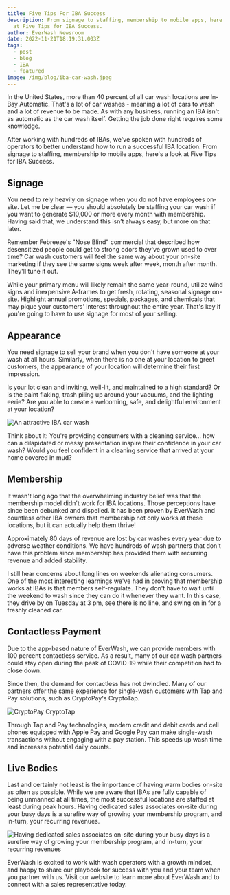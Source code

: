 ```yaml
---
title: Five Tips For IBA Success
description: From signage to staffing, membership to mobile apps, here's a look
  at Five Tips for IBA Success.
author: EverWash Newsroom
date: 2022-11-21T18:19:31.003Z
tags:
  - post
  - blog
  - IBA
  - featured
image: /img/blog/iba-car-wash.jpeg
---
```

In the United States, more than 40 percent of all car wash locations are In-Bay Automatic. That's a lot of car washes - meaning a lot of cars to wash and a lot of revenue to be made. As with any business, running an IBA isn't as automatic as the car wash itself. Getting the job done right requires some knowledge.

After working with hundreds of IBAs, we've spoken with hundreds of operators to better understand how to run a successful IBA location. From signage to staffing, membership to mobile apps, here's a look at Five Tips for IBA Success.

## Signage

You need to rely heavily on signage when you do not have employees on-site. Let me be clear — you should absolutely be staffing your car wash if you want to generate $10,000 or more every month with membership. Having said that, we understand this isn’t always easy, but more on that later. 

Remember Febreeze's "Nose Blind" commercial that described how desensitized people could get to strong odors they've grown used to over time? Car wash customers will feel the same way about your on-site marketing if they see the same signs week after week, month after month. They'll tune it out.

While your primary menu will likely remain the same year-round, utilize wind signs and inexpensive A-frames to get fresh, rotating, seasonal signage on-site. Highlight annual promotions, specials, packages, and chemicals that may pique your customers' interest throughout the entire year. That's key if you're going to have to use signage for most of your selling.

## Appearance

You need signage to sell your brand when you don't have someone at your wash at all hours. Similarly, when there is no one at your location to greet customers, the appearance of your location will determine their first impression. 

Is your lot clean and inviting, well-lit, and maintained to a high standard? Or is the paint flaking, trash piling up around your vacuums, and the lighting eerie? Are you able to create a welcoming, safe, and delightful environment at your location?  

![](/img/blog/image-2-.jpg "An attractive IBA car wash")

Think about it: You're providing consumers with a cleaning service... how can a dilapidated or messy presentation inspire their confidence in your car wash? Would you feel confident in a cleaning service that arrived at your home covered in mud?

## Membership

It wasn't long ago that the overwhelming industry belief was that the membership model didn't work for IBA locations. Those perceptions have since been debunked and dispelled. It has been proven by EverWash and countless other IBA owners that membership not only works at these locations, but it can actually help them thrive!

Approximately 80 days of revenue are lost by car washes every year due to adverse weather conditions. We have hundreds of wash partners that don't have this problem since membership has provided them with recurring revenue and added stability. 

I still hear concerns about long lines on weekends alienating consumers. One of the most interesting learnings we've had in proving that membership works at IBAs is that members self-regulate. They don't have to wait until the weekend to wash since they can do it whenever they want. In this case, they drive by on Tuesday at 3 pm, see there is no line, and swing on in for a freshly cleaned car.

## Contactless Payment

Due to the app-based nature of EverWash, we can provide members with 100 percent contactless service. As a result, many of our car wash partners could stay open during the peak of COVID-19 while their competition had to close down. 

Since then, the demand for contactless has not dwindled. Many of our partners offer the same experience for single-wash customers with Tap and Pay solutions, such as CryptoPay's CryptoTap. 

![](/img/blog/cryptotap.webp "CryptoPay CryptoTap")

Through Tap and Pay technologies, modern credit and debit cards and cell phones equipped with Apple Pay and Google Pay can make single-wash transactions without engaging with a pay station. This speeds up wash time and increases potential daily counts.

## Live Bodies

Last and certainly not least is the importance of having warm bodies on-site as often as possible. While we are aware that IBAs are fully capable of being unmanned at all times, the most successful locations are staffed at least during peak hours. Having dedicated sales associates on-site during your busy days is a surefire way of growing your membership program, and in-turn, your recurring revenues.

![](/img/blog/img_6983.jpg "Having dedicated sales associates on-site during your busy days is a surefire way of growing your membership program, and in-turn, your recurring revenues")

EverWash is excited to work with wash operators with a growth mindset, and happy to share our playbook for success with you and your team when you partner with us. Visit our website to learn more about EverWash and to connect with a sales representative today.